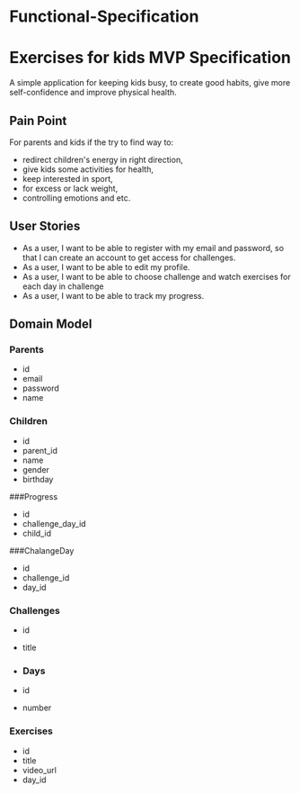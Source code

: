 # Functional-Specification
# Exercises for kids MVP Specification
A simple application for keeping kids busy, to create good habits, give more self-confidence and improve physical health.

## Pain Point
For parents and kids if the try to find way to:
- redirect children's energy in right direction,
- give kids some activities for health,
- keep interested in sport,
- for excess or lack weight,
- controlling emotions and etc.

## User Stories
- As a user, I want to be able to register with my email and password, so that I can create an account to get access for challenges.
- As a user, I want to be able to edit my profile. 
- As a user, I want to be able to choose challenge and watch exercises for each day in challenge 
- As a user, I want to be able to track my progress.


## Domain Model

### Parents
- id
- email
- password
- name


### Children
- id
- parent_id
- name
- gender
- birthday


###Progress
- id
- challenge_day_id
- child_id

###ChalangeDay
- id
- challenge_id
- day_id


### Challenges
- id
- title

- ### Days
- id
- number

 ### Exercises
 - id
 - title
 - video_url
 - day_id
